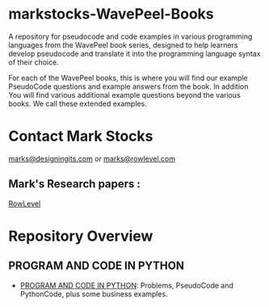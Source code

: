 # markstocks-WavePeel-Books
A repository for pseudocode and code examples in various programming languages from the WavePeel book series, designed to help learners develop pseudocode and translate it into the programming language syntax of their choice.

For each of the  WavePeel books,  this is where you will find our example PseudoCode questions and example answers from the book. In addition  You will find various additional example questions beyond the various books. We call these extended examples.

# Contact Mark Stocks
marks@designingits.com or marks@rowlevel.com

## Mark's Research papers :
[RowLevel](https://rowlevel.com)

# Repository Overview

## PROGRAM AND CODE IN PYTHON
- [PROGRAM AND CODE IN PYTHON](./PROGRAM%20AND%20CODE%20IN%20PYTHON/): Problems, PseudoCode and PythonCode, plus some business examples.
